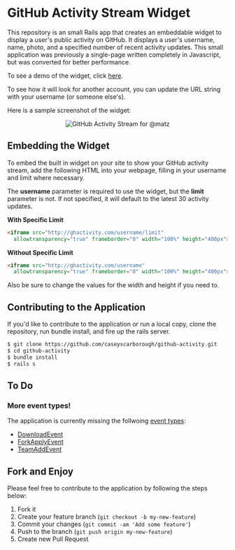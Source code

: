 # GitHub Activity Stream Widget

This repository is an small Rails app that creates an embeddable widget to display a user's public activity on GitHub. It displays a user's username, name, photo, and a specified number of recent activity updates. This small application was previously a single-page written completely in Javascript, but was converted for better performance.

To see a demo of the widget, click [here](http://ghactivity.com/caseyscarborough).

To see how it will look for another account, you can update the URL string with your username (or someone else's).

Here is a sample screenshot of the widget:

<p align="center"><img src="https://caseyscarborough.github.com/github-activity/img/screenshot.png" title="GitHub Activity Stream for @matz" /></p>

## Embedding the Widget

To embed the built in widget on your site to show your GitHub activity stream, add the following HTML into your webpage, filling in your username and limit where necessary.

The **username** parameter is required to use the widget, but the **limit** parameter is not. If not specified, it will default to the latest 30 activity updates.

**With Specific Limit**

```html
<iframe src="http://ghactivity.com/username/limit"
  allowtransparency="true" frameborder="0" width="100%" height="400px"></iframe>
```

**Without Specific Limit**

```html
<iframe src="http://ghactivity.com/username"
  allowtransparency="true" frameborder="0" width="100%" height="400px"></iframe>
```

Also be sure to change the values for the width and height if you need to.

## Contributing to the Application

If you'd like to contribute to the application or run a local copy, clone the repository, run bundle install, and fire up the rails server.

```bash
$ git clone https://github.com/caseyscarborough/github-activity.git
$ cd github-activity
$ bundle install
$ rails s
```

## To Do

### More event types!

The application is currently missing the follwoing [event types](http://developer.github.com/v3/activity/events/types/):
* [DownloadEvent](http://developer.github.com/v3/activity/events/types/#downloadevent)
* [ForkApplyEvent](http://developer.github.com/v3/activity/events/types/#forkapplyevent)
* [TeamAddEvent](http://developer.github.com/v3/activity/events/types/#teamaddevent)


## Fork and Enjoy

Please feel free to contribute to the application by following the steps below:

1. Fork it
2. Create your feature branch (`git checkout -b my-new-feature`)
3. Commit your changes (`git commit -am 'Add some feature'`)
4. Push to the branch (`git push origin my-new-feature`)
5. Create new Pull Request
